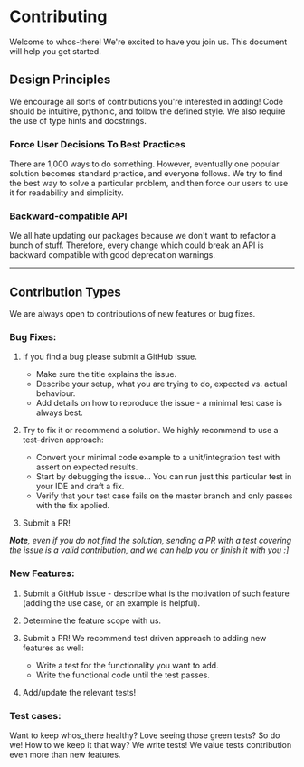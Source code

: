 # Contributing

Welcome to whos-there! We're excited to have you join us. This document will help you get started.

## Design Principles

We encourage all sorts of contributions you're interested in adding!
Code should be intuitive, pythonic, and follow the defined style.
We also require the use of type hints and docstrings.

### Force User Decisions To Best Practices

There are 1,000 ways to do something.
However, eventually one popular solution becomes standard practice, and everyone follows.
We try to find the best way to solve a particular problem, and then force our users to use it for readability and simplicity.

### Backward-compatible API

We all hate updating our packages because we don't want to refactor a bunch of stuff.
Therefore, every change which could break an API is backward compatible with good deprecation warnings.


---

## Contribution Types

We are always open to contributions of new features or bug fixes.

### Bug Fixes:

1. If you find a bug please submit a GitHub issue.

    - Make sure the title explains the issue.
    - Describe your setup, what you are trying to do, expected vs. actual behaviour.
    - Add details on how to reproduce the issue - a minimal test case is always best.

2. Try to fix it or recommend a solution. We highly recommend to use a test-driven approach:

    - Convert your minimal code example to a unit/integration test with assert on expected results.
    - Start by debugging the issue... You can run just this particular test in your IDE and draft a fix.
    - Verify that your test case fails on the master branch and only passes with the fix applied.

3. Submit a PR!

_**Note**, even if you do not find the solution, sending a PR with a test covering the issue is a valid contribution, and we can help you or finish it with you :\]_

### New Features:

1. Submit a GitHub issue - describe what is the motivation of such feature (adding the use case, or an example is helpful).

2. Determine the feature scope with us.

3. Submit a PR! We recommend test driven approach to adding new features as well:

   - Write a test for the functionality you want to add.
   - Write the functional code until the test passes.

4. Add/update the relevant tests!

### Test cases:

Want to keep whos_there healthy?
Love seeing those green tests? So do we!
How to we keep it that way?
We write tests!
We value tests contribution even more than new features.
